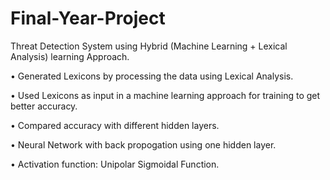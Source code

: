 # Final-Year-Project

Threat Detection System using Hybrid (Machine Learning + Lexical Analysis) learning Approach.

• Generated Lexicons by processing the data using Lexical Analysis.

• Used Lexicons as input in a machine learning approach for training to get better accuracy.

• Compared accuracy with different hidden layers.

• Neural Network with back propogation using one hidden layer.

• Activation function: Unipolar Sigmoidal Function.

